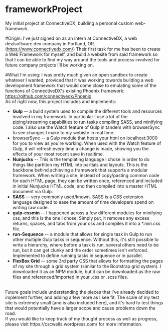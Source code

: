 # frameworkProject
My initial project at ConnectiveDX, building a personal custom web-framework.

#Origin:
I've just signed on as an intern at ConnectiveDX, a web dev/software dev company in Portland, OR. (https://www.connectivedx.com/) Their first task for me has been to create a Web Framework for myself, and build a website from said framework so that I can be able to find my way around the tools and process involved for future company projects I'll be working on.


#What I'm using:
I was pretty much given an open sandbox to create whatever I wanted, proviced that it was working towards building a web development
framework that would come close to emulating some of the functions of ConnectiveDX's existing Phoenix framework:
<br>
https://github.com/connectivedx/Phoenix
<br>
As of right now, this project includes and implements:
  <ul>
    <li><strong>Gulp</strong> -- a build system used to compile the different tools and resources involved in my framework. In particular I use a lot of the piping/streaming capabilities to run tasks compiling SASS, and minifying code. I also use the Watch feature of Gulp in tandem with browserSync to see changes I make to my webiste in real time.</li>
    <li>browserSync -- a Gulp module that hosts your html on localhost:3000 for you to view as you're working. When used with the Watch feature of Gulp, it will refresh every time a change is made, showing you the effects of your most recent save in realtime.</li>
    <li><strong>Nunjucks</strong> -- This is the templating language I chose in order to do things like partition my HTML into partials and layouts. This is the backbone behind achieving a framework that supports a modular framework. When writing a site, instead of copy/pasting common code for each HTML page, they can be written once, referenced and included in initial Nunjucks HTML code, and then compiled into a master HTML document via Gulp.</li>
    <li><strong>SASS</strong> -- very commonly used/known. SASS is a CSS extension language designed to ease the amount of time developers spend on writing raw code.</li>
    <li><strong>gulp-cssmin</strong> -- I happened across a few different modules for minifying css, and this is the one I chose. Simply put, it removes any excess returns, spaces, and tabs from your css and compiles it into a *.min.css file.</li>
    <li><strong>run-Sequence</strong> -- a module that allows for single task in Gulp to run other multiple Gulp tasks in sequence. Without this, it's still possible to write a hierarchy, where before a task is run, several others need to be run, but it can get clunky and the order sometimes isn't enforced. Implemented to define running tasks in sequence or in parallel.</li>
    <li><strong>FlexBox Grid</strong> -- some 3rd party CSS that allows for formatting the pages of my site through a grid system (similar to the Bootstrap grid system). I downloaded it as an NPM module, but it can be downloaded as the raw files and referenced/imported in your .css or .scss files.</li>
  </ul>
  <br>
Future goals include understanding the pieces that I've already decided to implement further, and adding a few more as I see fit. The scale of my test site is extremely small (and is also included here), and it's hard to test things that would potentially have a larger scope and cause problems down the road.
<br>
If you would like to keep track of my thought process as well as progress, please visit https://cscwells.wordpress.com/ for more information.

